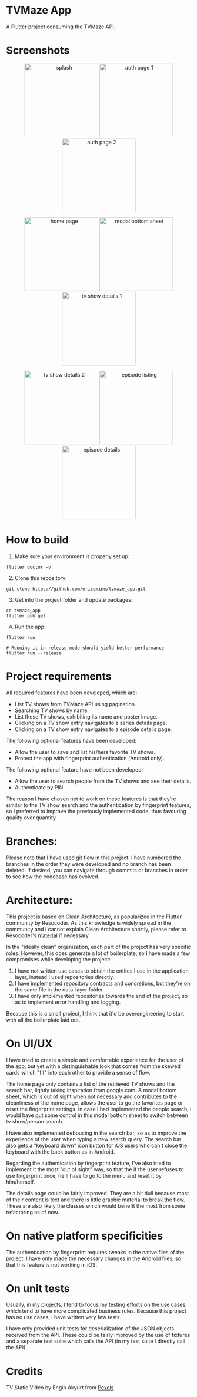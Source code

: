 # TVMaze App
A Flutter project consuming the TVMaze API.

# Screenshots
<div align="center">
    <p align="center">
    <img src="assets/screenshots/screenshot-0.png" width="200" alt="splash" />
    <img src="assets/screenshots/screenshot-1.png" width="200" alt="auth page 1" />
    <img src="assets/screenshots/screenshot-2.png" width="200" alt="auth page 2" />
    </p>
    <p align="center">
    <img src="assets/screenshots/screenshot-3.png" width="200" alt="home page" />
    <img src="assets/screenshots/screenshot-4.png" width="200" alt="modal bottom sheet" />
    <img src="assets/screenshots/screenshot-5.png" width="200" alt="tv show details 1" />
    </p>
    <p align="center">
    <img src="assets/screenshots/screenshot-6.png" width="200" alt="tv show details 2" />
    <img src="assets/screenshots/screenshot-7.png" width="200" alt="episode listing" />
    <img src="assets/screenshots/screenshot-8.png" width="200" alt="episode details" />
    </p>
</div>

# How to build
1. Make sure your environment is properly set up:
```
flutter doctor -v
```
2. Clone this repository:
```
git clone https://github.com/ericomine/tvmaze_app.git
```
3. Get into the project folder and update packages:
```
cd tvmaze_app
flutter pub get
```
4. Run the app:
```
flutter run

# Running it in release mode should yield better performance
flutter run --release 
```

# Project requirements
All required features have been developed, which are:
- List TV shows from TVMaze API using pagination.
- Searching TV shows by name.
- List these TV shows, exhibiting its name and poster image.
- Clicking on a TV show entry navigates to a series details page.
- Clicking on a TV show entry navigates to a episode details page.

The following optional features have been developed:
- Allow the user to save and list his/hers favorite TV shows.
- Protect the app with fingerprint authentication (Android only).

The following optional feature have not been developed:
- Allow the user to search people from the TV shows and see their details.
- Authenticate by PIN.

The reason I have chosen not to work on these features is that they're similar to the TV show search and the authentication by fingerprint features, so I preferred to improve the previously implemented code, thus favouring quality over quantity.

# Branches:
Please note that I have used git flow in this project. I have numbered the branches in the order they were developed and no branch has been deleted. If desired, you can navigate through commits or branches in order to see how the codebase has evolved.

# Architecture:
This project is based on Clean Architecture, as popularized in the Flutter community by Resocoder. As this knowledge is widely spread in the community and I cannot explain Clean Architecture shortly, please refer to Resocoder's [material](https://resocoder.com/2019/08/27/flutter-tdd-clean-architecture-course-1-explanation-project-structure/) if necessary.

In the "ideally clean" organization, each part of the project has very specific roles. However, this does generate a lot of boilerplate, so I have made a few compromises while developing the project:

1. I have not written use cases to obtain the entites I use in the application layer, instead I used repositories directly.
2. I have implemented repository contracts and concretions, but they're on the same file in the data-layer folder.
3. I have only implemented repositories towards the end of the project, so as to implement error handling and logging.

Because this is a small project, I think that it'd be overengineering to start with all the boilerplate laid out.

# On UI/UX
I have tried to create a simple and comfortable experience for the user of the app, but yet with a distinguishable look that comes from the skewed cards which "fit" into each other to provide a sense of flow.

The home page only contains a list of the retrieved TV shows and the search bar, lightly taking inspiration from google.com. A modal bottom sheet, which is out of sight when not necessary and contributes to the cleanliness of the home page, allows the user to go the favorites page or reset the fingerprint settings. In case I had implemented the people search, I would have put some control in this modal bottom sheet to switch between tv show/person search.

I have also implemented deboucing in the search bar, so as to improve the experience of the user when typing a new search query. The search bar also gets a "keyboard down" icon button for iOS users who can't close the keyboard with the back button as in Android.

Regarding the authentication by fingerprint feature, I've also tried to implement it the most "out of sight" way, so that the if the user refuses to use fingerprint once, he'll have to go to the menu and reset it by him/herself.

The details page could be fairly improved. They are a bit dull because most of their content is text and there is little graphic material to break the flow. These are also likely the classes which would benefit the most from some refactoring as of now.

# On native platform specificities

The authentication by fingerprint requires tweaks in the native files of the project. I have only made the necessary changes in the Android files, so that this feature is not working in iOS.

# On unit tests

Usually, in my projects, I tend to focus my testing efforts on the use cases, which tend to have more complicated business rules. Because this project has no use cases, I have written very few tests.

I have only provided unit tests for deserialization of the JSON objects received from the API. These could be fairly improved by the use of fixtures and a separate test suite which calls the API (in my test suite I directly call the API).

# Credits
TV Static Video by Engin Akyurt from [Pexels](https://www.pexels.com/video/an-old-portable-television-3290546/)
